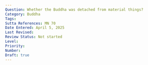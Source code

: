 ```yaml
---
Question: Whether the Buddha was detached from material things?
Category: Buddha
Tags:
Sutta References: MN 70
Date Entered: April 5, 2025
Last Revised:
Review Status: Not started
Level: 
Priority: 
Number: 
Draft: true
---
```

